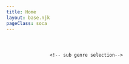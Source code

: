 ```yaml
---
title: Home
layout: base.njk
pageClass: soca
---
```

<h1 class="main-genre"><!-- genre--></h1>
<img src=""> <!-- image depicting the genre-->

<p class="summary"><!-- summary of main genre here--> </p>

                    <!-- sub genre selection-->
                    
<div class="sub">
<img src=""> <!-- image of popular album or artist from said sub-genre-->
<div class="sub-info">
<h3><!--sub genre name--></h3>
<p><!-- short description of sub genre--></p>
</div>
</div>

<div class="sub">
<img src=""> <!-- image of popular album or artist from said sub-genre-->
<div class="sub-info">
<h3><!--sub genre name--></h3>
<p><!-- short description of sub genre--></p>
</div>
</div>

<div class="sub">
<img src=""> <!-- image of popular album or artist from said sub-genre-->
<div class="sub-info">
<h3><!--sub genre name--></h3>
<p><!-- short description of sub genre--></p>
</div>
</div>

